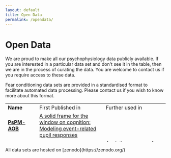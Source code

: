 ```yaml
---
layout: default
title: Open Data
permalink: /opendata/
---
```


# Open Data
We are proud to make all our psychophysiology data publicly available. If you are interested in a particular data set and don't see it in the table, then we are in the process of curating the data. You are welcome to contact us if you require access to these data.

Fear conditioning data sets are provided in a standardised format to facilitate automated data processing. Please contact us if you wish to know more about this format.
<table style="height: 121px;" border="0" width="100%">
<tbody>
<tr>
	<td style="width: 12%;"><b>Name</b></td>
	<td style="width: 44%;">First Published in</td>
	<td style="width: 44%;">Further used in</td>
</tr>

<tr>
	<td>
		<a title="PsPM-AOB: Eye tracker (including pupillometry) measurements from auditory oddball tasks" href="https://doi.org/10.5281/zenodo.3608706" target="_blank"><b>PsPM-AOB</b></a>
	</td>
	<td>
		<a title="Christoph W. Korn &amp Dominik R. Bach (2016) A solid frame for the window on cognition: Modeling event-related pupil responses. Journal of Vision , 16:28, pp 1–16." href="https://doi.org/10.1167/16.3.28">A solid frame for the window on cognition: Modeling event-related pupil responses</a>
	</td>
	<td>
	</td>
</tr>

<tr>
	<td>
		<a title="PsPM-BAER: Skin conductance fluctuations in a public speaking paradigm with a repeated-measures design" href="https://doi.org/10.5281/zenodo.269654" target="_blank"><b>PsPM-BAER</b></a>
	</td>
	<td>
		<a title="Dominik R. Bach &amp; Gisela Erdmann (2007) Influences of habitual and situational bodily symptom focusing on stress responses, Cognition and Emotion, 21:5, 1091-1101" href="http://dx.doi.org/10.1080/02699930600934269">Influences of habitual and situational bodily symptom focusing on stress responses</a>
	</td>
	<td>
		<a title="Dominik R. Bach, Karl J. Friston, and Raymond J. Dolan. Analytic measures for quantification of arousal from spontaneous skin conductance fluctuations. International Journal of Psychophysiology, 76(1):52-55, 2010." href="http://dx.doi.org/10.1016/j.ijpsycho.2010.01.011">Analytic measures for quantification of arousal from spontaneous skin conductance fluctuations</a><br />
		<a title="Dominik R. Bach, Jean Daunizeau, Nadine Kuelzow, Karl J. Friston, and Raymond J. Dolan. Dynamic causal modeling of spontaneous fluctuations in skin conductance. Psychophysiology, 48(2):252-257, 2011." href="http://onlinelibrary.wiley.com/doi/10.1111/j.1469-8986.2010.01052.x/full">Dynamic causal modeling of spontaneous fluctuations in skin conductance</a><br />
		<a title="Bach DR &amp; Staib M (2015). A matching pursuit algorithm for inferring tonic sympathetic arousal from spontaneous skin conductance fluctuations. Psychophysiology, 52(8):1106-12." href="http://onlinelibrary.wiley.com/doi/10.1111/psyp.12434/full">A matching pursuit algorithm for inferring tonic sympathetic arousal from spontaneous skin conductance fluctuations</a>
	</td>
</tr>

<tr>
	<td>
		<a title="PsPM-DoxMemP: SCR, ECG and respiration measurements in a delay fear conditioning task with visual CS and electrical US." href="https://doi.org/10.5281/zenodo.1887738" target="_blank"><b>PsPM-DoxMemP</b></a>
	</td>
	<td>
		<a title="Saurabh Khemka &amp; Athina Tzovara &amp; Samuel Gerster &amp; Boris B. Quednow &amp; Dominik R. Bach (2016) Modeling startle eyeblink electromyogram to assess fear learning. Psychophysiology, 54:2, pp 204-214" href="https://doi.org/10.1111/psyp.12775" target="_blank">Modeling startle eyeblink electromyogram to assess fear learning</a>
	</td>
	<td>
		<a title="Giuseppe Castegnetti &amp; Athina Tzovara &amp; Matthias Staib &amp; Samuel Gerster &amp; Dominik R. Bach (2017) Assessing fear learning via conditioned respiratory amplitude responses. Psychophysiology, 54:2, pp 215-223" href="https://doi.org/10.1111/psyp.12778" target="_blank">Assessing fear learning via conditioned respiratory amplitude responses</a><br />
		<a title="Tzovara, A., Korn, C. W., &amp; Bach, D. R. (2018). Human Pavlovian fear conditioning conforms to probabilistic learning. PLoS computational biology, 14(8)" href=" https://doi.org/10.1371/journal.pcbi.1006243" target="_blank">Human Pavlovian fear conditioning conforms to probabilistic learning</a>
	</td>
</tr>

<tr>
	<td>
		<a title="PsPM-DoxMem1: SCR, ECG and respiration measurements in an RCT using doxycycline/placebo during delay fear conditioning and retention." href="https://doi.org/10.5281/zenodo.1887580" target="_blank"><b>PsPM-DoxMem1</b></a>
	</td>
	<td>
		<a title="Dominik R. Bach &amp; Athina Tzovara &amp; Johanna Vunder (2018) Blocking human fear memory with the matrix metalloproteinase inhibitor doxycycline. Molecular Psychiatry, 23:7, pp 1584--1589" href="https://dx.doi.org/10.1038/mp.2017.65" target="_blank">Blocking human fear memory with the matrix metalloproteinase inhibitor doxycycline</a>
	</td>
	<td></td>
</tr>

<tr>
	<td>
		<a title="PsPM-DoxMem2: Pupil, SCR, ECG, EMG and respiration measurement in a classical pavlovian discriminant delay fear conditioning task, reminder under doxycycline/placebo, retention and re-learning" href="https://doi.org/10.5281/zenodo.3460921" target="_blank"><b>PsPM-DoxMem2</b></a>
	</td>
	<td>
		<a title="Dominik R Bach &amp; Monika Näf &amp; Markus Deutschmann &amp; Shiva K. Tyagarajan &amp; Boris B. Quednow (2019) Threat memory reminder under matrix metalloproteinase 9 inhibitor doxycycline globally reduces subsequent memory plasticity. Journal of Neuroscience, 1285-19" href="https://dx.doi.org/10.1523/JNEUROSCI.1285-19.2019 " target="_blank">Threat memory reminder under matrix metalloproteinase 9 inhibitor doxycycline globally reduces subsequent memory plasticity</a>
	</td>
	<td></td>
</tr>

<tr>
	<td>
		<a title="PsPM-FR: SCR, ECG and respiration measurements in a delay fear conditioning task with visual CS and electrical US." href="https://doi.org/10.5281/zenodo.1405394" target="_blank"><b>PsPM-FR</b></a>
	</td>
	<td>
		<a title="Giuseppe Castegnetti &amp; Athina Tzovara &amp; Matthias Staib &amp; Philipp C. Paulus &amp; Nicolas Hofer &amp; Dominik R. Bach (2016) Modeling fear-conditioned bradycardia in humans. Psychophysiology, 53:6, pp 930-939" href="https://doi.org/10.1111/psyp.12637" target="_blank">Modeling fear-conditioned bradycardia in humans</a>
	</td>
	<td>
		<a title="Saurabh Khemka &amp; Athina Tzovara &amp; Samuel Gerster &amp; Boris B. Quednow &amp; Dominik R. Bach (2016) Modeling startle eyeblink electromyogram to assess fear learning. Psychophysiology, 54:2, pp 204-214" href="https://doi.org/10.1111/psyp.12775" target="_blank">Modeling startle eyeblink electromyogram to assess fear learning</a><br />
		<a title="Giuseppe Castegnetti &amp; Athina Tzovara &amp; Matthias Staib &amp; Samuel Gerster &amp; Dominik R. Bach (2017) Assessing fear learning via conditioned respiratory amplitude responses. Psychophysiology, 54:2, pp 215-223" href=" https://doi.org/10.1111/psyp.12778" target="_blank">Assessing fear learning via conditioned respiratory amplitude responses</a><br />
		<a title="Tzovara, A., Korn, C. W., &amp; Bach, D. R. (2018). Human Pavlovian fear conditioning conforms to probabilistic learning. PLoS computational biology, 14(8)" href=" https://doi.org/10.1371/journal.pcbi.1006243" target="_blank">Human Pavlovian fear conditioning conforms to probabilistic learning</a>
	</td>
</tr>

<tr>
	<td>
		<a title="PsPM-FSS6B: SCR and PSR measurements in a delay fear conditioning task with somatosensory CS and electrical US" href="https://doi.org/10.5281/zenodo.3601251" target="_blank"><b>PsPM-FSS6B</b></a>
	</td>
	<td>
		<a title="Christoph W. Korn &amp Matthias Staib &amp Athina Tzovara &amp Giuseppe Castegnetti &amp Dominik R. Bach (2017) A pupil size response model to assess fear learning. Psychophysiology, 54:3, pp 330-343" href="https://doi.org/10.1111/psyp.12801" target="_blank">A pupil size response model to assess fear learning</a>
	</td>
	<td>
	</td>
</tr>

<tr>
	<td>
		<a title="PsPM-HRA1: Skin conductance responses in fear conditioning with visual CS and electrical US" href="https://doi.org/10.5281/zenodo.321641" target="_blank"><b>PsPM-HRA1</b></a>
	</td>
	<td>
		<a title="Dominik R. Bach &amp; Jean Daunizeau &amp; Karl J. Friston &amp; Raymond J. Dolan (2010) Dynamic causal modelling of anticipatory skin conductance responses. Biological Psychology, 85:1, pp 163-170." href="https://dx.doi.org/10.1016/j.biopsycho.2010.06.007" target="_blank">Dynamic causal modelling of anticipatory skin conductance responses</a>
	</td>
	<td>
		<a title="Matthias Staib &amp; Giuseppe Castegnetti &amp; Dominik R. Bach (2015) Optimising a model-based approach to inferring fear learning from skin conductance responses. Journal of Neuroscience Methods, 255, pp 131-138." href="https://dx.doi.org/10.1016/j.jneumeth.2015.08.009" target="_blank">Optimising a model-based approach to inferring fear learning from skin conductance responses</a>
	</td>
</tr>

<tr>
	<td>
		<a title="PsPM-HRM_IAPS: SCR, ECG and respiration measurement in response to aversive/arousing/neutral IAPS pictures" href="https://doi.org/10.5281/zenodo.2592194" target="_blank"><b>PsPM-HRM_IAPS</b></a>
	</td>
	<td>
		<a title="Philipp C. Paulus &amp Giuseppe Castegnetti &amp Dominik R. Bach (2016) Modeling event-related heart period responses. Psychophysiology, 53:6, pp 837-846" href="https://doi.org/10.1111/psyp.12622" target="_blank">Modeling event-related heart period responses</a>
	</td>
	<td>
		<a title="Dominik R. Bach &amp Samuel Gerster &amp Athina Tzovara &amp Giuseppe Castegnetti (2016) A linear model for event-related respiration responses. Journal of Neuroscience Methods, 270, pp 147-155" href="https://doi.org/10.1016/j.jneumeth.2016.06.001" target="_blank">A linear model for event-related respiration responses</a>
	</td>
</tr>

<tr>
	<td>
		<a title="PsPM-LI: SCR, ECG, PSR and respiration measurements in a delay fear conditioning task with auditory CS and electrical US." href="https://doi.org/10.5281/zenodo.1288494" target="_blank"><b>PsPM-LI</b></a>
	</td>
	<td>
		<a title="Christoph W. Korn &amp; Matthias Staib &amp; Athina Tzovara &amp; Giuseppe Castegnetti &amp; Dominik R. Bach (2017) A pupil size response model to assess fear learning. Psychophysiology, 54:3, pp 330-343" href="https://doi.org/10.1111/psyp.12801" target="_blank">A pupil size response model to assess fear learning</a>
	</td>
	<td>
		<a title="Giuseppe Castegnetti &amp; Athina Tzovara &amp; Matthias Staib &amp; Samuel Gerster &amp; Dominik R. Bach (2017) Assessing fear learning via conditioned respiratory amplitude responses. Psychophysiology, 54:2, pp 215-223" href="https://doi.org/10.1111/psyp.12778" target="_blank">Assessing fear learning via conditioned respiratory amplitude responses</a>
	</td>
</tr>

<tr>
	<td>
		<a title="PsPM-NK: Skin conductance fluctuations in a public speaking paradigm with a between-subjects design" href="https://doi.org/10.5281/zenodo.61718" target="_blank"><b>PsPM-NK</b></a>
	</td>
	<td>
		The influence of experimentally induced anxiety on learning passive avoidance
		<address>Nadine Kuelzow &amp; Gisela Erdmann &amp; Martin Schmidt (2004). In A. M. Oliveira &amp; M. P. Teixeira &amp; G. F. Borges &amp; M. J. Ferro (eds.), Fechner Day 2004. Proceedings of the twentieth annual meeting of the International Society for Psychophysics, pp 430-435, Coimbra:International Society for Psychophysics.</address>
	</td>
	<td>
		<a title="Dominik R. Bach, Jean Daunizeau, Nadine Kuelzow, Karl J. Friston, and Raymond J. Dolan. Dynamic causal modeling of spontaneous fluctuations in skin conductance. Psychophysiology, 48(2):252-257, 2011." href="http://onlinelibrary.wiley.com/doi/10.1111/j.1469-8986.2010.01052.x/full">Dynamic causal modeling of spontaneous fluctuations in skin conductance</a><br />
		<a title="Bach DR &amp; Staib M (2015). A matching pursuit algorithm for inferring tonic sympathetic arousal from spontaneous skin conductance fluctuations. Psychophysiology, 52(8):1106-12." href="http://onlinelibrary.wiley.com/doi/10.1111/psyp.12434/full">A matching pursuit algorithm for inferring tonic sympathetic arousal from spontaneous skin conductance fluctuations</a>
	</td>
</tr>

<tr>
	<td>
		<a title="PSR, SCR, ECG and respiration measurements from pavlovian to instrumental transfer tasks with visual CS and electrical US" href="https://doi.org/10.5281/zenodo.2641734" target="_blank"><b>PsPM-PIT1</b></a>
	</td>
	<td>
		<a title="Yanfang Xia &amp; Angelina Gurkina &amp; Dominik R. Bach (2019). Pavlovian-to-instrumental transfer after human threat conditioning. Learning &amp Memory, 26(5), pp 167-175" href="https://doi.org/10.1101/lm.049338.119" target="_blank">Pavlovian-to-instrumental transfer after human threat conditioning</a>
	</td>
	<td></td>
</tr>

<tr>
	<td>
		<a title="PsPM-PIT2 : PSR, SCR, ECG and respiration measurements from pavlovian to instrumental transfer tasks with visual CS and electrical US" href="https://doi.org/10.5281/zenodo.2641738" target="_blank"><b>PsPM-PIT2</b></a>
	</td>
	<td>
		<a title="Yanfang Xia &amp; Angelina Gurkina &amp; Dominik R. Bach (2019). Pavlovian-to-instrumental transfer after human threat conditioning. Learning &amp Memory, 26(5), pp 167-175" href="https://doi.org/10.1101/lm.049338.119" target="_blank">Pavlovian-to-instrumental transfer after human threat conditioning</a>
	</td>
	<td></td>
</tr>

<tr>
	<td>
		<a title="PsPM-PubFe: Pupil size response in a delay fear conditioning procedure with auditory CS and electrical US" href="https://doi.org/10.5281/zenodo.1168493" target="_blank"><b>PsPM-PubFe</b></a>
	</td>
	<td>
		<a title="Christoph W. Korn &amp; Matthias Staib &amp; Athina Tzovara &amp; Giuseppe Castegnetti &amp; Dominik R. Bach (2017) A pupil size response model to assess fear learning. Psychophysiology, 54:3, pp 330-343" href="https://dx.doi.org/10.1111/psyp.12801" target="_blank">A pupil size response model to assess fear learning</a>
	</td>
	<td></td>
</tr>

<tr>
	<td>
		<a title="PsPM-RRM1-2: SCR, ECG and respiration measurement in response to electric stimulation or visual targets" href="https://doi.org/10.5281/zenodo.3405226" target="_blank"><b>PsPM-RRM1-2</b></a>
	</td>
	<td>
		<a title="Dominik R. Bach &amp; Samuel Gerster &amp; Athina Tzovara &amp; Giuseppe Castegnetti (2016) A linear model for event-related respiration responses. Journal of Neuroscience Methods, 270, pp 147-155" href="https://doi.org/10.1016/j.jneumeth.2016.06.001" target="_blank">A linear model for event-related respiration responses</a>
	</td>
	<td></td>
</tr>

<tr>
	<td>
		<a title="PsPM-RRM3: SCR, ECG and respiration measurement in response to aversive/arousing IAPS pictures, and neutral/aversive sounds" href="https://doi.org/10.5281/zenodo.3428709" target="_blank"><b>PsPM-RRM3</b></a>
	</td>
	<td>
		<a title="Dominik R. Bach &amp; Samuel Gerster &amp; Athina Tzovara &amp; Giuseppe Castegnetti (2016) A linear model for event-related respiration responses. Journal of Neuroscience Methods, 270, pp 147-155" href="https://doi.org/10.1016/j.jneumeth.2016.06.001" target="_blank">A linear model for event-related respiration responses</a>
	</td>
	<td></td>
</tr>

<tr>
	<td>
		<a title="PsPM-SC4B: SCR, ECG, EMG, PSR and respiration measurements in a delay fear conditioning task with auditory CS and electrical US" href="https://doi.org/10.5281/zenodo.1039580" target="_blank"><b>PsPM-SC4B</b></a>
	</td>
	<td>
		<a title="Giuseppe Castegnetti &amp; Athina Tzovara &amp; Matthias Staib &amp; Philipp C. Paulus &amp; Nicolas Hofer &amp; Dominik R. Bach (2016) Modeling fear-conditioned bradycardia in humans. Psychophysiology, 53:6, pp 930-939." href="https://dx.doi.org/10.1111/psyp.12637" target="_blank">Modeling fear-conditioned bradycardia in humans</a>
	</td>
	<td>
		<a title="Christoph W. Korn &amp; Matthias Staib &amp; Athina Tzovara &amp; Giuseppe Castegnetti &amp; Dominik R. Bach (2017) A pupil size response model to assess fear learning. Psychophysiology, 54:3, pp 330-343." href="https://dx.doi.org/10.1111/psyp.12801" target="_blank">A pupil size response model to assess fear learning</a><br /><a href="https://doi.org/10.1016/j.neuroimage.2017.11.009">Stimulus-invariant auditory cortex threat encoding during fear conditioning with simple and complex sounds</a>
	</td>
</tr>

<tr>
	<td>
		<a title="PsPM-SCRV1: Skin conductance responses to aversive/neutral pictures at different inter trial intervals." href="https://doi.org/10.5281/zenodo.269659" target="_blank"><b>PsPM-SCRV1</b></a>
	</td>
	<td>
		<a title="Bach DR, Flandin G, Friston KJ, Dolan RJ (2009). Time-series analysis for rapid event-related skin conductance responses. Journal of neuroscience methods, 184(2):224-234." href="http://dx.doi.org/10.1016/j.jneumeth.2009.08.005">Time-series analysis for rapid event-related skin conductance responses</a>
	</td>
	<td></td>
</tr>

<tr>
	<td>
		<a title="PsPM-SCRV2: Skin conductance responses to loud sounds at different inter trial intervals." href="https://doi.org/10.5281/zenodo.274919" target="_blank"><b>PsPM-SCRV2</b></a>
	</td>
	<td>
		<a title="Bach DR, Flandin G, Friston KJ, Dolan RJ (2009). Time-series analysis for rapid event-related skin conductance responses. Journal of neuroscience methods, 184(2):224-234." href="http://dx.doi.org/10.1016/j.jneumeth.2009.08.005">Time-series analysis for rapid event-related skin conductance responses</a>
	</td>
	<td></td>
</tr>

<tr>
	<td>
		<a title="PsPM-SCRV3: Skin conductance responses to loud sounds and aversive/neutral pictures." href="https://doi.org/10.5281/zenodo.274963" target="_blank"><b>PsPM-SCRV3</b></a>
	</td>
	<td>
		<a title="Bach DR, Flandin G, Friston KJ, Dolan RJ (2009). Time-series analysis for rapid event-related skin conductance responses. Journal of neuroscience methods, 184(2):224-234." href="http://dx.doi.org/10.1016/j.jneumeth.2009.08.005">Time-series analysis for rapid event-related skin conductance responses</a>
	</td>
	<td></td>
</tr>

<tr>
	<td>
		<a title="PsPM-SCRV4: Skin conductance responses in fear conditioning with visual CS and auditory US" href="https://doi.org/10.5281/zenodo.274992" target="_blank"><b>PsPM-SCRV4</b></a>
	</td>
	<td>
		<a title="Dominik R. Bach &amp; Jean Daunizeau &amp; Karl J. Friston &amp; Raymond J. Dolan (2010) Dynamic causal modelling of anticipatory skin conductance responses. Biological Psychology, 85:1, pp 163-170." href="https://dx.doi.org/10.1016/j.biopsycho.2010.06.007">Dynamic causal modelling of anticipatory skin conductance responses</a>
	</td>
	<td></td>
</tr>

<tr>
	<td>
		<a title="PsPM-SCRV5: Skin conductance responses to auditory oddballs" href="https://doi.org/10.5281/zenodo.291445" target="_blank"><b>PsPM-SCRV5</b></a>
	</td>
	<td>
		<a title="Dominik R. Bach &amp; Guillaume Flandin &amp; Karl J. Friston &amp; Raymond J. Dolan (2010) Modelling event-related skin conductance responses. International Journal of Psychophysiology, 75, pp 349-356." href="http://dx.doi.org/10.1016/j.ijpsycho.2010.01.005">Modelling event-related skin conductance responses</a>
	</td>
	<td></td>
</tr>

<tr>
	<td>
		<a title="PsPM-SCRV6: Skin conductance responses to pain by electric stimulation" href="https://doi.org/10.5281/zenodo.291446" target="_blank"><b>PsPM-SCRV6</b></a>
	</td>
	<td>
		<a title="Dominik R. Bach &amp; Guillaume Flandin &amp; Karl J. Friston &amp; Raymond J. Dolan (2010) Modelling event-related skin conductance responses. International Journal of Psychophysiology, 75, pp 349-356." href="http://dx.doi.org/10.1016/j.ijpsycho.2010.01.005">Modelling event-related skin conductance responses</a>
	</td>
	<td></td>
</tr>
<tr>
	<td>
		<a title="PsPM-SCRV7: Skin conductance responses to white noise sounds in quick succession" href="https://doi.org/10.5281/zenodo.291448" target="_blank"><b>PsPM-SCRV7</b></a>
	</td>
	<td>
		<a title="Dominik R. Bach &amp; Guillaume Flandin &amp; Karl J. Friston &amp; Raymond J. Dolan (2010) Modelling event-related skin conductance responses. International Journal of Psychophysiology, 75, pp 349-356." href="http://dx.doi.org/10.1016/j.ijpsycho.2010.01.005">Modelling event-related skin conductance responses</a>
	</td>
	<td></td>
</tr>

<tr>
	<td>
		<a title="PsPM-SCRV9: Skin conductance responses to visual targets" href="https://doi.org/10.5281/zenodo.291449" target="_blank"><b>PsPM-SCRV9</b></a></td>
	<td>
		<a title="Dominik R. Bach &amp; Guillaume Flandin &amp; Karl J. Friston &amp; Raymond J. Dolan (2010) Modelling event-related skin conductance responses. International Journal of Psychophysiology, 75, pp 349-356." href="http://dx.doi.org/10.1016/j.ijpsycho.2010.01.005">Modelling event-related skin conductance responses</a>
	</td>
	<td></td>
</tr>

<tr>
	<td>
		<a title="PsPM-SCRV10: Skin conductance responses to loud sounds, simultanously recorded from palm, fingers and foot" href="https://doi.org/10.5281/zenodo.291465" target="_blank"><b>PsPM-SCRV10</b></a></td>
	<td>
		<a title="Dominik R. Bach &amp; Guillaume Flandin &amp; Karl J. Friston &amp; Raymond J. Dolan (2010) Modelling event-related skin conductance responses. International Journal of Psychophysiology, 75, pp 349-356." href="http://dx.doi.org/10.1016/j.ijpsycho.2010.01.005">Modelling event-related skin conductance responses</a>
	</td>
	<!--Further Publications-->
	<td></td>
</tr>

<tr>
	<td>
		<a title="PsPM-SMD: SCR, EMG, ECG, and respiration measurement in response to auditory startle probes" href="https://doi.org/10.5281/zenodo.3430920" target="_blank"><b>PsPM-SMD</b></a>
	</td>
	<td>
		<a title="Saurabh Khemka &amp Athina Tzovara &amp Samuel Gerster &amp Boris B. Quednow &amp Dominik R. Bach (2016) Modeling startle eyeblink electromyogram to assess fear learning. Psychophysiology, 54:2, pp 204-214" href="https://doi.org/10.1111/psyp.12775" target="_blank"> Modeling startle eyeblink electromyogram to assess fear learning</a>
	</td>
	<td></td>
</tr>

<tr>
	<td>
		<a title="PsPM-TC: SCR, ECG, EMG and respiration measurements in a discriminant trace fear conditioning task with visual CS and electrical US." href="https://doi.org/10.5281/zenodo.1404810" target="_blank"><b>PsPM-TC</b></a>
	</td>
	<td>
		<a title="Giuseppe Castegnetti &amp; Athina Tzovara &amp; Matthias Staib &amp; Philipp C. Paulus &amp; Nicolas Hofer &amp; Dominik R. Bach (2016) Modeling fear-conditioned bradycardia in humans. Psychophysiology, 53:6, pp 930-939." href="https://dx.doi.org/10.1111/psyp.12637">Modeling fear-conditioned bradycardia in humans</a>
	</td>
	<td>
		<a title="Giuseppe Castegnetti &amp; Athina Tzovara &amp; Matthias Staib &amp; Samuel Gerster &amp; Dominik R. Bach (2017) Assessing fear learning via conditioned respiratory amplitude responses. Psychophysiology, 54:2, pp 215-223" href=" https://doi.org/10.1111/psyp.12778" target="_blank">Assessing fear learning via conditioned respiratory amplitude responses</a><br />
		<a title="Tzovara, A., Korn, C. W., &amp; Bach, D. R. (2018). Human Pavlovian fear conditioning conforms to probabilistic learning. PLoS computational biology, 14(8)" href=" https://doi.org/10.1371/journal.pcbi.1006243" target="_blank">Human Pavlovian fear conditioning conforms to probabilistic learning</a>
	</td>
</tr>

<tr>
	<td>
		<a title="PsPM-trSP1: SCR, and heart beat measurement in response to aversive/neutral IAPS pictures while subjected to auditory distractors" href="https://doi.org/10.5281/zenodo.3515884" target="_blank"><b>PsPM-trSP1</b></a>
	</td>
	<td>
		<a title="Dominik R. Bach &amp Karl J. Friston &amp Raymond J. Dolan (2013) An improved algorithm for model-based analysis of evoked skin conductance responses. Biological Psychology, 94:3, pp 490-497" href="https://doi.org/10.1016/j.biopsycho.2013.09.010" target="_blank">An improved algorithm for model-based analysis of evoked skin conductance responses</a>
	</td>
	<td>
		<a title="Dominik R. Bach (2014) A head-to-head comparison of SCRalyze and Ledalab, two model-based methods for skin conductance analysis. Biological Psychology, 103, pp 63-68" href="https://doi.org/10.1016/j.biopsycho.2014.08.006" target="_blank">A head-to-head comparison of SCRalyze and Ledalab, two model-based methods for skin conductance analysis</a><br />
		<a title="Dominik R. Bach &amp Erich Seifritz &amp Raymond J. Dolan (2015) Temporally Unpredictable Sounds Exert a Context-Dependent Influence on Evaluation of Unrelated Images. PLoS One, 10:6, pp 1-14" href="https://doi.org/10.1371/journal.pone.0131065" target="_blank">Temporally Unpredictable Sounds Exert a Context-Dependent Influence on Evaluation of Unrelated Images</a>
	</td>
</tr>

<tr>
	<td>
		<a title="PsPM-trSP2: SCR measurement in response to aversive/arousing/neutral IAPS pictures while subjected to auditory distractors" href="https://doi.org/10.5281/zenodo.3515939" target="_blank"><b>PsPM-trSP2</b></a>
	</td>
	<td>
		<a title="Dominik R. Bach &amp Karl J. Friston &amp Raymond J. Dolan (2013) An improved algorithm for model-based analysis of evoked skin conductance responses. Biological Psychology, 94:3, pp 490-497" href="https://doi.org/10.1016/j.biopsycho.2013.09.010" target="_blank">An improved algorithm for model-based analysis of evoked skin conductance responses</a>
	</td>
	<td>
		<a title="Dominik R. Bach (2014) A head-to-head comparison of SCRalyze and Ledalab, two model-based methods for skin conductance analysis. Biological Psychology, 103, pp 63-68" href="https://doi.org/10.1016/j.biopsycho.2014.08.006" target="_blank">A head-to-head comparison of SCRalyze and Ledalab, two model-based methods for skin conductance analysis</a><br />
		<a title="Dominik R. Bach &amp Erich Seifritz &amp Raymond J. Dolan (2015) Temporally Unpredictable Sounds Exert a Context-Dependent Influence on Evaluation of Unrelated Images. PLoS One, 10:6, pp 1-14" href="https://doi.org/10.1371/journal.pone.0131065" target="_blank">Temporally Unpredictable Sounds Exert a Context-Dependent Influence on Evaluation of Unrelated Images</a>
	</td>
</tr>

<tr>
	<td>
		<a title="PsPM-trSP3: SCR measurement in response to aversive/arousing/neutral IAPS pictures while subjected to auditory distractors" href="https://doi.org/10.5281/zenodo.3611484" target="_blank"><b>PsPM-trSP3</b></a>
	</td>
	<td>
		<a title="Dominik R. Bach &amp Karl J. Friston &amp Raymond J. Dolan (2013) An improved algorithm for model-based analysis of evoked skin conductance responses. Biological Psychology, 94:3, pp 490-497" href="https://doi.org/10.1016/j.biopsycho.2013.09.010" target="_blank">An improved algorithm for model-based analysis of evoked skin conductance responses</a>
	</td>
	<td>
		<a title="Dominik R. Bach (2014) A head-to-head comparison of SCRalyze and Ledalab, two model-based methods for skin conductance analysis. Biological Psychology, 103, pp 63-68" href="https://doi.org/10.1016/j.biopsycho.2014.08.006" target="_blank">A head-to-head comparison of SCRalyze and Ledalab, two model-based methods for skin conductance analysis</a><br />
		<a title="Dominik R. Bach &amp Erich Seifritz &amp Raymond J. Dolan (2015) Temporally Unpredictable Sounds Exert a Context-Dependent Influence on Evaluation of Unrelated Images. PLoS One, 10:6, pp 1-14" href="https://doi.org/10.1371/journal.pone.0131065" target="_blank">Temporally Unpredictable Sounds Exert a Context-Dependent Influence on Evaluation of Unrelated Images</a>
	</td>
</tr>

<tr>
	<td>
		<a title="PsPM-trSP4: SCR measurement in response to face photographs withangry, neutral, and fearful expression while subjected to auditory distractors" href="https://doi.org/10.5281/zenodo.3611490" target="_blank"><b>PsPM-trSP4</b></a>
	</td>
	<td>
		<a title="Dominik R. Bach (2014) A head-to-head comparison of SCRalyze and Ledalab, two model-based methods for skin conductance analysis. Biological Psychology, 103, pp 63-68" href="https://doi.org/10.1016/j.biopsycho.2014.08.006" target="_blank">A head-to-head comparison of SCRalyze and Ledalab, two model-based methods for skin conductance analysis</a><br />
	</td>
	<td>
		<a title="Dominik R. Bach &amp Erich Seifritz &amp Raymond J. Dolan (2015) Temporally Unpredictable Sounds Exert a Context-Dependent Influence on Evaluation of Unrelated Images. PLoS One, 10:6, pp 1-14" href="https://doi.org/10.1371/journal.pone.0131065" target="_blank">Temporally Unpredictable Sounds Exert a Context-Dependent Influence on Evaluation of Unrelated Images</a>
	</td>
</tr>

<tr>
	<td>
		<a title="PsPM-VC7B: SCR, ECG, EMG, PSR and respiration measurements in a delay fear conditioning task with visual CS and electrical US" href="https://doi.org/10.5281/zenodo.1211610" target="_blank"><b>PsPM-VC7B</b></a>
	</td>
	<td>
		<a title="Christoph W. Korn &amp; Matthias Staib &amp; Athina Tzovara &amp; Giuseppe Castegnetti &amp; Dominik R. Bach (2017) A pupil size response model to assess fear learning. Psychophysiology, 54:3, pp 330-343" href="https://dx.doi.org/10.1111/psyp.12801" target="_blank">A pupil size response model to assess fear learning</a>
	</td>
	<td></td>
</tr>

</tbody>
</table>
All data sets are hosted on [zenodo](https://zenodo.org/)
